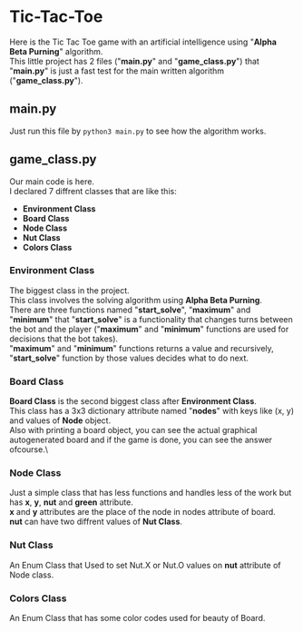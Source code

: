 # Tic-Tac-Toe
Here is the Tic Tac Toe game with an artificial intelligence using "__Alpha Beta Purning__" algorithm.\
This little project has 2 files ("**main.py**" and "**game_class.py**") that "**main.py**" is just a fast test for the main written algorithm ("**game_class.py**").
## main.py
Just run this file by ```python3 main.py``` to see how the algorithm works.
## game_class.py
Our main code is here.\
I declared 7 diffrent classes that are like this:
* **Environment Class**
* **Board Class**
* **Node Class**
* **Nut Class**
* **Colors Class**
### Environment Class
The biggest class in the project.\
This class involves the solving algorithm using __Alpha Beta Purning__.\
There are three functions named "**start_solve**", "**maximum**" and "**minimum**" that "**start_solve**" is a functionality that changes turns between the bot and the player ("**maximum**" and "**minimum**" functions are used for decisions that the bot takes).\
"**maximum**" and "**minimum**" functions returns a value and recursively, "**start_solve**" function by those values decides what to do next.
### Board Class
__Board Class__ is the second biggest class after __Environment Class__.\
This class has a 3x3 dictionary attribute named "__nodes__" with keys like (x, y) and values of __Node__ object.\
Also with printing a board object, you can see the actual graphical autogenerated board and if the game is done, you can see the answer ofcourse.\
### Node Class
Just a simple class that has less functions and handles less of the work but has **x**, **y**, **nut** and **green** attribute.\
**x** and **y** attributes are the place of the node in nodes attribute of board.\
**nut** can have two diffrent values of **Nut Class**.
### Nut Class
An Enum Class that Used to set Nut.X or Nut.O values on **nut** attribute of Node class.
### Colors Class
An Enum Class that has some color codes used for beauty of Board.